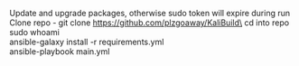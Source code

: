 Update and upgrade packages, otherwise sudo token will expire during run\
Clone repo - git clone https://github.com/plzgoaway/KaliBuild\
cd into repo\
sudo whoami\
ansible-galaxy install -r requirements.yml\
ansible-playbook main.yml
